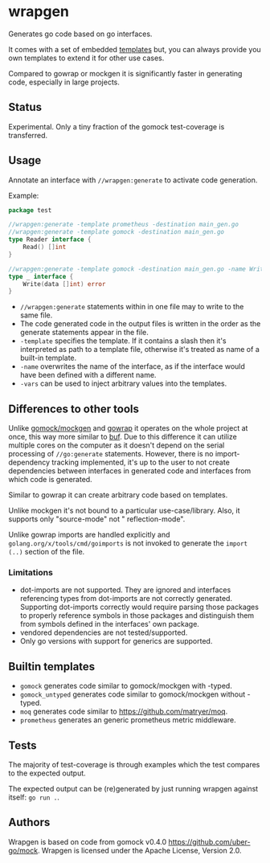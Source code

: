 # wrapgen

Generates go code based on go interfaces.

It comes with a set of embedded [templates](./templates) but, you can always provide you own templates
to extend it for other use cases.

Compared to gowrap or mockgen it is significantly faster in generating code, especially in large projects.

## Status

Experimental. Only a tiny fraction of the gomock test-coverage is transferred.

## Usage

Annotate an interface with `//wrapgen:generate` to activate code generation.

Example:

```go
package test

//wrapgen:generate -template prometheus -destination main_gen.go
//wrapgen:generate -template gomock -destination main_gen.go
type Reader interface {
	Read() []int
}

//wrapgen:generate -template gomock -destination main_gen.go -name Writer
type _ interface {
	Write(data []int) error
}
```

- `//wrapgen:generate` statements within in one file may to write to the same file.
- The code generated code in the output files is written in the order as the generate statements appear in the file.
- `-template` specifies the template. If it contains a slash then it's interpreted as path to a template file,
  otherwise it's treated as name of a built-in template.
- `-name` overwrites the name of the interface, as if the interface would have been defined with a different name.
- `-vars` can be used to inject arbitrary values into the templates.

## Differences to other tools

Unlike [gomock/mockgen](https://github.com/uber-go/mock) and [gowrap](https://github.com/hexdigest/gowrap) it operates
on the whole project at once, this way more similar to [buf](https://buf.build/).
Due to this difference it can utilize multiple cores on the computer as it doesn't depend on the serial
processing of `//go:generate` statements. However, there is no import-dependency tracking implemented, it's up to the
user to not create dependencies between interfaces in generated code and interfaces from which code is generated.

Similar to gowrap it can create arbitrary code based on templates.

Unlike mockgen it's not bound to a particular use-case/library. Also, it supports only "source-mode" not "
reflection-mode".

Unlike gowrap imports are handled explicitly and `golang.org/x/tools/cmd/goimports` is not invoked to generate the
`import (..)` section of the file.

### Limitations

- dot-imports are not supported. They are ignored and interfaces referencing types from dot-imports are not
  correctly generated. Supporting dot-imports correctly would require parsing those packages to properly reference
  symbols in those packages and distinguish them from symbols defined in the interfaces' own package.
- vendored dependencies are not tested/supported.
- Only go versions with support for generics are supported.

## Builtin templates

- `gomock` generates code similar to gomock/mockgen with -typed.
- `gomock_untyped` generates code similar to gomock/mockgen without -typed.
- `moq` generates code similar to https://github.com/matryer/moq.
- `prometheus` generates an generic prometheus metric middleware.

## Tests

The majority of test-coverage is through examples which the test compares to the expected output.

The expected output can be (re)generated by just running wrapgen against itself: `go run .`.

## Authors

Wrapgen is based on code from gomock v0.4.0 https://github.com/uber-go/mock.
Wrapgen is licensed under the Apache License, Version 2.0.